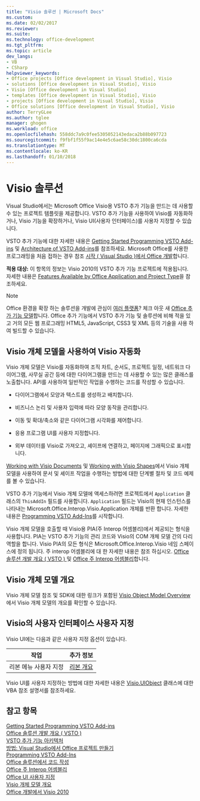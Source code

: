 ```yaml
---
title: "Visio 솔루션 | Microsoft Docs"
ms.custom: 
ms.date: 02/02/2017
ms.reviewer: 
ms.suite: 
ms.technology: office-development
ms.tgt_pltfrm: 
ms.topic: article
dev_langs:
- VB
- CSharp
helpviewer_keywords:
- Office projects [Office development in Visual Studio], Visio
- solutions [Office development in Visual Studio], Visio
- Visio [Office development in Visual Studio]
- templates [Office development in Visual Studio], Visio
- projects [Office development in Visual Studio], Visio
- Office solutions [Office development in Visual Studio], Visio
author: TerryGLee
ms.author: tglee
manager: ghogen
ms.workload: office
ms.openlocfilehash: 558ddc7a9c0fee5305052143edaca2b88b097723
ms.sourcegitcommit: f9fbf1f55f9ac14e4e5c6ae58c30dc1800ca6cda
ms.translationtype: MT
ms.contentlocale: ko-KR
ms.lasthandoff: 01/10/2018
---
```

# <a name="visio-solutions"></a>Visio 솔루션
  Visual Studio에서는 Microsoft Office Visio용 VSTO 추가 기능을 만드는 데 사용할 수 있는 프로젝트 템플릿을 제공합니다. VSTO 추가 기능을 사용하여 Visio를 자동화하거나, Visio 기능을 확장하거나, Visio UI(사용자 인터페이스)를 사용자 지정할 수 있습니다.  
  
 VSTO 추가 기능에 대한 자세한 내용은 [Getting Started Programming VSTO Add-ins](../vsto/getting-started-programming-vsto-add-ins.md) 및 [Architecture of VSTO Add-ins](../vsto/architecture-of-vsto-add-ins.md)를 참조하세요. Microsoft Office를 사용한 프로그래밍을 처음 접하는 경우 참조 [시작 &#40; Visual Studio &#41;에서 Office 개발](../vsto/getting-started-office-development-in-visual-studio.md)합니다.  
  
 **적용 대상:** 이 항목의 정보는 Visio 2010의 VSTO 추가 기능 프로젝트에 적용됩니다. 자세한 내용은 [Features Available by Office Application and Project Type](../vsto/features-available-by-office-application-and-project-type.md)을 참조하세요.  
  
> [!NOTE]  
>  Office 환경을 확장 하는 솔루션을 개발에 관심이 [여러 플랫폼](https://dev.office.com/add-in-availability)? 체크 아웃 새 [Office 추가 기능 모델](https://dev.office.com/docs/add-ins/overview/office-add-ins)합니다. Office 추가 기능에서 VSTO 추가 기능 및 솔루션에 비해 적을 있고 거의 모든 웹 프로그래밍 HTML5, JavaScript, CSS3 및 XML 등의 기술을 사용 하 여 빌드할 수 있습니다.  
  
## <a name="automating-visio-by-using-the-visio-object-model"></a>Visio 개체 모델을 사용하여 Visio 자동화  
 Visio 개체 모델은 Visio를 자동화하여 조직 차트, 순서도, 프로젝트 일정, 네트워크 다이어그램, 사무실 공간 등에 대한 다이어그램을 만드는 데 사용할 수 있는 많은 클래스를 노출합니다. API를 사용하여 일반적인 작업을 수행하는 코드를 작성할 수 있습니다.  
  
-   다이어그램에서 모양과 텍스트를 생성하고 배치합니다.  
  
-   비즈니스 논리 및 사용자 입력에 따라 모양 동작을 관리합니다.  
  
-   이동 및 확대/축소와 같은 다이어그램 시각화를 제어합니다.  
  
-   응용 프로그램 UI를 사용자 지정합니다.  
  
-   외부 데이터를 Visio로 가져오고, 셰이프에 연결하고, 페이지에 그래픽으로 표시합니다.  
  
 [Working with Visio Documents](../vsto/working-with-visio-documents.md) 및 [Working with Visio Shapes](../vsto/working-with-visio-shapes.md)에서 Visio 개체 모델을 사용하여 문서 및 셰이프 작업을 수행하는 방법에 대한 단계별 절차 및 코드 예제를 볼 수 있습니다.  
  
 VSTO 추가 기능에서 Visio 개체 모델에 액세스하려면 프로젝트에서 `Application` 클래스의 `ThisAddIn` 필드를 사용합니다. `Application` 필드는 Visio의 현재 인스턴스를 나타내는 Microsoft.Office.Interop.Visio.Application 개체를 반환 합니다. 자세한 내용은 [Programming VSTO Add-Ins](../vsto/programming-vsto-add-ins.md)를 시작합니다.  
  
 Visio 개체 모델을 호출할 때 Visio용 PIA(주 Interop 어셈블리)에서 제공되는 형식을 사용합니다. PIA는 VSTO 추가 기능의 관리 코드와 Visio의 COM 개체 모델 간의 다리 역할을 합니다. Visio PIA의 모든 형식은 Microsoft.Office.Interop.Visio 네임 스페이스에 정의 됩니다. 주 interop 어셈블리에 대 한 자세한 내용은 참조 하십시오. [Office 솔루션 개발 개요 &#40; VSTO &#41; ](../vsto/office-solutions-development-overview-vsto.md) 및 [Office 주 Interop 어셈블리](../vsto/office-primary-interop-assemblies.md)합니다.  
  
## <a name="visio-object-model-overview"></a>Visio 개체 모델 개요  
 Visio 개체 모델 참조 및 SDK에 대한 링크가 포함된 [Visio Object Model Overview](../vsto/visio-object-model-overview.md)에서 Visio 개체 모델의 개요를 확인할 수 있습니다.  
  
## <a name="customizing-the-user-interface-of-visio"></a>Visio의 사용자 인터페이스 사용자 지정  
 Visio UI에는 다음과 같은 사용자 지정 옵션이 있습니다.  
  
|작업|추가 정보|  
|----------|--------------------------|  
|리본 메뉴 사용자 지정|[리본 개요](../vsto/ribbon-overview.md)|  
  
 Visio UI를 사용자 지정하는 방법에 대한 자세한 내용은 [Visio.UIObject](https://msdn.microsoft.com/library/office/ff765763.aspx) 클래스에 대한 VBA 참조 설명서를 참조하세요.  
  
## <a name="see-also"></a>참고 항목  
 [Getting Started Programming VSTO Add-ins](../vsto/getting-started-programming-vsto-add-ins.md)   
 [Office 솔루션 개발 개요 &#40; VSTO &#41;](../vsto/office-solutions-development-overview-vsto.md)   
 [VSTO 추가 기능 아키텍처](../vsto/architecture-of-vsto-add-ins.md)   
 [방법: Visual Studio에서 Office 프로젝트 만들기](../vsto/how-to-create-office-projects-in-visual-studio.md)   
 [Programming VSTO Add-Ins](../vsto/programming-vsto-add-ins.md)   
 [Office 솔루션에서 코드 작성](../vsto/writing-code-in-office-solutions.md)   
 [Office 주 Interop 어셈블리](../vsto/office-primary-interop-assemblies.md)   
 [Office UI 사용자 지정](../vsto/office-ui-customization.md)   
 [Visio 개체 모델 개요](../vsto/visio-object-model-overview.md)   
 [Office 개발에서 Visio 2010](http://go.microsoft.com/fwlink/?LinkId=199017)  
  
  